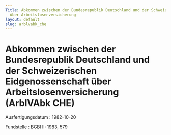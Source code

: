 ```yaml
---
Title: Abkommen zwischen der Bundesrepublik Deutschland und der Schweizerischen Eidgenossenschaft
  über Arbeitslosenversicherung
layout: default
slug: arblvabk_che
---
```


# Abkommen zwischen der Bundesrepublik Deutschland und der Schweizerischen Eidgenossenschaft über Arbeitslosenversicherung (ArblVAbk CHE)

Ausfertigungsdatum
:   1982-10-20

Fundstelle
:   BGBl II: 1983, 579

